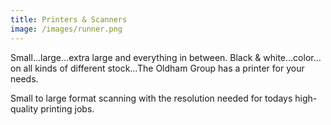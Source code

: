 ```yaml
---
title: Printers & Scanners
image: /images/runner.png
---
```


<!-- split -->
Small…large…extra large and everything in between. Black & white…color…on all kinds of different stock…The Oldham Group has a printer for your needs.

Small to large format scanning with the resolution needed for todays high-quality printing jobs.
